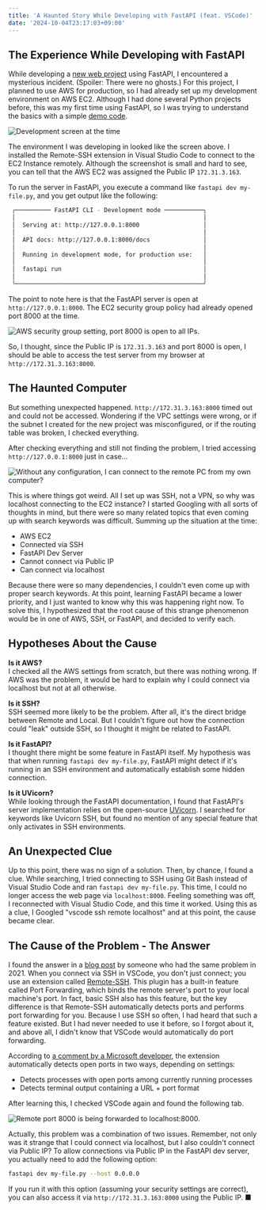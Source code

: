 ```yaml
---
title: 'A Haunted Story While Developing with FastAPI (feat. VSCode)'
date: '2024-10-04T23:17:03+09:00'
---
```


## The Experience While Developing with FastAPI

While developing a [new web project](../../project/easyplotlib) using FastAPI, I encountered a mysterious incident. (Spoiler: There were no ghosts.) For this project, I planned to use AWS for production, so I had already set up my development environment on AWS EC2. Although I had done several Python projects before, this was my first time using FastAPI, so I was trying to understand the basics with a simple [demo code](https://fastapi.tiangolo.com/ko/#_5).

![](/fastapi-spooky-story-1.png "Development screen at the time")

The environment I was developing in looked like the screen above. I installed the Remote-SSH extension in Visual Studio Code to connect to the EC2 Instance remotely. Although the screenshot is small and hard to see, you can tell that the AWS EC2 was assigned the Public IP `172.31.3.163`.

To run the server in FastAPI, you execute a command like `fastapi dev my-file.py`, and you get output like the following:

```bash
 ╭────────── FastAPI CLI - Development mode ───────────╮
 │                                                     │
 │  Serving at: http://127.0.0.1:8000                  │
 │                                                     │
 │  API docs: http://127.0.0.1:8000/docs               │
 │                                                     │
 │  Running in development mode, for production use:   │
 │                                                     │
 │  fastapi run                                        │
 │                                                     │
 ╰─────────────────────────────────────────────────────╯
```

The point to note here is that the FastAPI server is open at `http://127.0.0.1:8000`. The EC2 security group policy had already opened port 8000 at the time.

![](/fastapi-spooky-story-2.png "AWS security group setting, port 8000 is open to all IPs.")

So, I thought, since the Public IP is `172.31.3.163` and port 8000 is open, I should be able to access the test server from my browser at `http://172.31.3.163:8000`.

## The Haunted Computer

But something unexpected happened. `http://172.31.3.163:8000` timed out and could not be accessed. Wondering if the VPC settings were wrong, or if the subnet I created for the new project was misconfigured, or if the routing table was broken, I checked everything.

After checking everything and still not finding the problem, I tried accessing `http://127.0.0.1:8000` just in case...

![](/fastapi-spooky-story-3.png "Without any configuration, I can connect to the remote PC from my own computer?")

This is where things got weird. All I set up was SSH, not a VPN, so why was localhost connecting to the EC2 instance? I started Googling with all sorts of thoughts in mind, but there were so many related topics that even coming up with search keywords was difficult. Summing up the situation at the time:

* AWS EC2
* Connected via SSH
* FastAPI Dev Server
* Cannot connect via Public IP
* Can connect via localhost

Because there were so many dependencies, I couldn't even come up with proper search keywords. At this point, learning FastAPI became a lower priority, and I just wanted to know why this was happening right now. To solve this, I hypothesized that the root cause of this strange phenomenon would be in one of AWS, SSH, or FastAPI, and decided to verify each.

## Hypotheses About the Cause

**Is it AWS?**  
I checked all the AWS settings from scratch, but there was nothing wrong. If AWS was the problem, it would be hard to explain why I could connect via localhost but not at all otherwise.

**Is it SSH?**  
SSH seemed more likely to be the problem. After all, it's the direct bridge between Remote and Local. But I couldn't figure out how the connection could "leak" outside SSH, so I thought it might be related to FastAPI.

**Is it FastAPI?**  
I thought there might be some feature in FastAPI itself. My hypothesis was that when running `fastapi dev my-file.py`, FastAPI might detect if it's running in an SSH environment and automatically establish some hidden connection.

**Is it UVicorn?**  
While looking through the FastAPI documentation, I found that FastAPI's server implementation relies on the open-source [UVicorn](https://www.uvicorn.org/). I searched for keywords like Uvicorn SSH, but found no mention of any special feature that only activates in SSH environments.

## An Unexpected Clue

Up to this point, there was no sign of a solution. Then, by chance, I found a clue. While searching, I tried connecting to SSH using Git Bash instead of Visual Studio Code and ran `fastapi dev my-file.py`. This time, I could no longer access the web page via `localhost:8000`. Feeling something was off, I reconnected with Visual Studio Code, and this time it worked. Using this as a clue, I Googled "vscode ssh remote localhost" and at this point, the cause became clear.

## The Cause of the Problem - The Answer

I found the answer in a [blog post](https://caniro.tistory.com/292) by someone who had the same problem in 2021. When you connect via SSH in VSCode, you don't just connect; you use an extension called [Remote-SSH](https://code.visualstudio.com/docs/remote/ssh). This plugin has a built-in feature called Port Forwarding, which binds the remote server's port to your local machine's port. In fact, basic SSH also has this feature, but the key difference is that Remote-SSH automatically detects ports and performs port forwarding for you. Because I use SSH so often, I had heard that such a feature existed. But I had never needed to use it before, so I forgot about it, and above all, I didn't know that VSCode would automatically do port forwarding.

According to [a comment by a Microsoft developer](https://github.com/microsoft/vscode/issues/143958), the extension automatically detects open ports in two ways, depending on settings:

* Detects processes with open ports among currently running processes
* Detects terminal output containing a URL + port format

After learning this, I checked VSCode again and found the following tab.

![](/fastapi-spooky-story-4.png "Remote port 8000 is being forwarded to localhost:8000.")

Actually, this problem was a combination of two issues. Remember, not only was it strange that I could connect via localhost, but I also couldn't connect via Public IP? To allow connections via Public IP in the FastAPI dev server, you actually need to add the following option:

```bash
fastapi dev my-file.py --host 0.0.0.0
```

If you run it with this option (assuming your security settings are correct), you can also access it via `http://172.31.3.163:8000` using the Public IP. ■